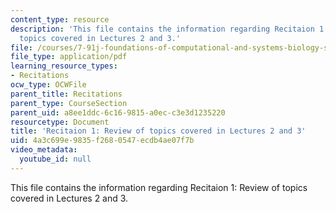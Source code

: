 ```yaml
---
content_type: resource
description: 'This file contains the information regarding Recitaion 1: Review of
  topics covered in Lectures 2 and 3.'
file: /courses/7-91j-foundations-of-computational-and-systems-biology-spring-2014/4a3c699e9835f2680547ecdb4ae07f7b_MIT7_91JS14_Rec_2-12-14.pdf
file_type: application/pdf
learning_resource_types:
- Recitations
ocw_type: OCWFile
parent_title: Recitations
parent_type: CourseSection
parent_uid: a8ee1ddc-6c16-9815-a0ec-c3e3d1235220
resourcetype: Document
title: 'Recitaion 1: Review of topics covered in Lectures 2 and 3'
uid: 4a3c699e-9835-f268-0547-ecdb4ae07f7b
video_metadata:
  youtube_id: null
---
```

This file contains the information regarding Recitaion 1: Review of topics covered in Lectures 2 and 3.

